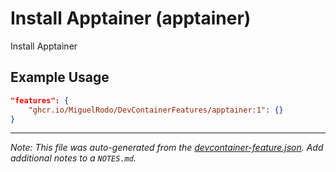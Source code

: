 
# Install Apptainer (apptainer)

Install Apptainer

## Example Usage

```json
"features": {
    "ghcr.io/MiguelRodo/DevContainerFeatures/apptainer:1": {}
}
```





---

_Note: This file was auto-generated from the [devcontainer-feature.json](https://github.com/MiguelRodo/DevContainerFeatures/blob/main/src/apptainer/devcontainer-feature.json).  Add additional notes to a `NOTES.md`._
